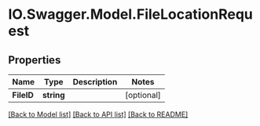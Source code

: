 # IO.Swagger.Model.FileLocationRequest
## Properties

Name | Type | Description | Notes
------------ | ------------- | ------------- | -------------
**FileID** | **string** |  | [optional] 

[[Back to Model list]](../README.md#documentation-for-models) [[Back to API list]](../README.md#documentation-for-api-endpoints) [[Back to README]](../README.md)

